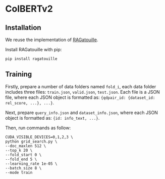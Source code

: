 # ColBERTv2

## Installation

We reuse the implementation of [RAGatouille](https://github.com/AnswerDotAI/RAGatouille).

Install RAGatouille with pip:

```
pip install ragatouille
```

## Training

Firstly, prepare a number of data folders named `fold_i`, each data folder includes three files: `train.json`, `valid.json`, `test.json`. Each file is a JSON file, where each JSON object is formatted as: `{qdpair_id: {dataset_id: rel_score, ...}, ...}`. 

Next, prepare `query_info.json` and `dataset_info.json`, where each JSON object is formatted as: `{id: info_text, ...}`. 

Then, run commands as follow:

```
CUDA_VISIBLE_DEVICES=0,1,2,3 \
python grid_search.py \
--doc_maxlen 512 \
--top_k 20 \
--fold_start 0 \
--fold_end 5 \
--learning_rate 1e-05 \
--batch_size 8 \
--mode train

```

